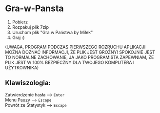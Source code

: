 # Gra-w-Pansta
1. Pobierz
2. Rozpakuj plik 7zip
3. Uruchom plik "Gra w Państwa by Miłek"
4. Graj :)

(UWAGA, PROGRAM PODCZAS PIERWSZEGO ROZRUCHU APLIKACJI MOŻNA DOZNAĆ INFORMACJI, ŻE PLIK JEST GROŹNY! SPOKOJNIE JEST TO NORMALNE ZACHOWANIE, JA JAKO PROGRAMISTA ZAPEWNIAM, ŻE PLIK JEST W 100% BEZPIECZNY DLA TWOJEGO KOMPUTERA I UŻYTKOWNIKA)

## Klawiszologia:
Zatwierdzenie hasła --> `Enter`    
Menu Pauzy --> `Escape`  
Powrót ze Statystyk --> `Escape`
